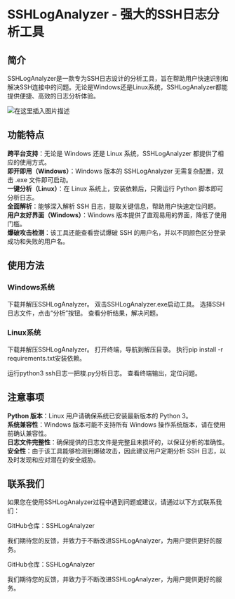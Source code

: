 # SSHLogAnalyzer - 强大的SSH日志分析工具

## 简介

SSHLogAnalyzer是一款专为SSH日志设计的分析工具，旨在帮助用户快速识别和解决SSH连接中的问题。无论是Windows还是Linux系统，SSHLogAnalyzer都能提供便捷、高效的日志分析体验。

![在这里插入图片描述](https://i-blog.csdnimg.cn/direct/270a738008b04058810e167b8c102c91.png#pic_center)


## 功能特点

**跨平台支持**：无论是 Windows 还是 Linux 系统，SSHLogAnalyzer 都提供了相应的使用方式。  
**即开即用（Windows）**：Windows 版本的 SSHLogAnalyzer 无需复杂配置，双击 .exe 文件即可启动。  
**一键分析（Linux）**：在 Linux 系统上，安装依赖后，只需运行 Python 脚本即可分析日志。  
**全面解析**：能够深入解析 SSH 日志，提取关键信息，帮助用户快速定位问题。  
**用户友好界面（Windows）**：Windows 版本提供了直观易用的界面，降低了使用门槛。  
**爆破攻击检测**：该工具还能查看尝试爆破 SSH 的用户名，并以不同颜色区分登录成功和失败的用户名。  

## 使用方法

### Windows系统

下载并解压SSHLogAnalyzer。
双击SSHLogAnalyzer.exe启动工具。
选择SSH日志文件，点击“分析”按钮。
查看分析结果，解决问题。

### Linux系统

下载并解压SSHLogAnalyzer。
打开终端，导航到解压目录。
执行pip install -r requirements.txt安装依赖。

运行python3 ssh日志一把梭.py分析日志。
查看终端输出，定位问题。


## 注意事项

**Python 版本**：Linux 用户请确保系统已安装最新版本的 Python 3。  
**系统兼容性**：Windows 版本可能不支持所有 Windows 操作系统版本，请在使用前确认兼容性。  
**日志文件完整性**：确保提供的日志文件是完整且未损坏的，以保证分析的准确性。  
**安全性**：由于该工具能够检测到爆破攻击，因此建议用户定期分析 SSH 日志，以及时发现和应对潜在的安全威胁。  

## 联系我们

如果您在使用SSHLogAnalyzer过程中遇到问题或建议，请通过以下方式联系我们：

GitHub仓库：SSHLogAnalyzer

我们期待您的反馈，并致力于不断改进SSHLogAnalyzer，为用户提供更好的服务。

GitHub仓库：SSHLogAnalyzer

我们期待您的反馈，并致力于不断改进SSHLogAnalyzer，为用户提供更好的服务。

